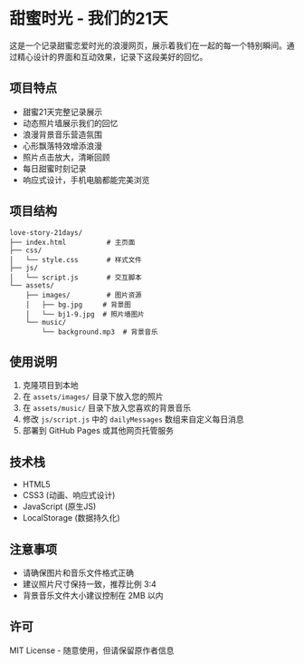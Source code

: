 # 甜蜜时光 - 我们的21天

这是一个记录甜蜜恋爱时光的浪漫网页，展示着我们在一起的每一个特别瞬间。通过精心设计的界面和互动效果，记录下这段美好的回忆。

## 项目特点
- 甜蜜21天完整记录展示
- 动态照片墙展示我们的回忆
- 浪漫背景音乐营造氛围
- 心形飘落特效增添浪漫
- 照片点击放大，清晰回顾
- 每日甜蜜时刻记录
- 响应式设计，手机电脑都能完美浏览

## 项目结构
```
love-story-21days/
├── index.html          # 主页面
├── css/               
│   └── style.css       # 样式文件
├── js/
│   └── script.js       # 交互脚本
└── assets/
    ├── images/         # 图片资源
    │   ├── bg.jpg     # 背景图
    │   └── bj1-9.jpg  # 照片墙图片
    └── music/
        └── background.mp3  # 背景音乐
```

## 使用说明
1. 克隆项目到本地
2. 在 `assets/images/` 目录下放入您的照片
3. 在 `assets/music/` 目录下放入您喜欢的背景音乐
4. 修改 `js/script.js` 中的 `dailyMessages` 数组来自定义每日消息
5. 部署到 GitHub Pages 或其他网页托管服务

## 技术栈
- HTML5
- CSS3 (动画、响应式设计)
- JavaScript (原生JS)
- LocalStorage (数据持久化)

## 注意事项
- 请确保图片和音乐文件格式正确
- 建议照片尺寸保持一致，推荐比例 3:4
- 背景音乐文件大小建议控制在 2MB 以内

## 许可
MIT License - 随意使用，但请保留原作者信息